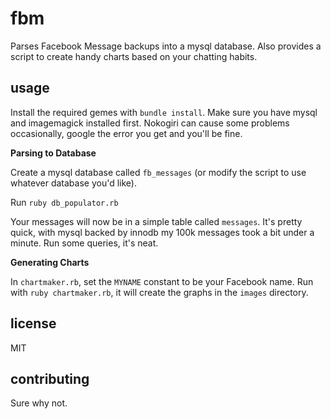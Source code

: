 # fbm

Parses Facebook Message backups into a mysql database. Also provides a script to create handy charts based on your chatting habits.

## usage

Install the required gemes with `bundle install`. Make sure you have mysql and imagemagick installed first. Nokogiri can cause some problems occasionally, google the error you get and you'll be fine.

**Parsing to Database**

Create a mysql database called `fb_messages` (or modify the script to use whatever database you'd like).

Run `ruby db_populator.rb`

Your messages will now be in a simple table called `messages`. It's pretty quick, with mysql backed by innodb my 100k messages took a bit under a minute. Run some queries, it's neat.

**Generating Charts**

In `chartmaker.rb`, set the `MYNAME` constant to be your Facebook name. Run with `ruby chartmaker.rb`, it will create the graphs in the `images` directory.

## license

MIT

## contributing

Sure why not.
